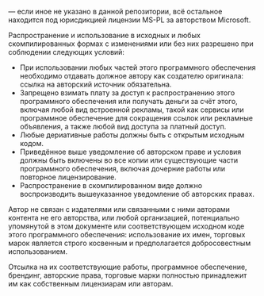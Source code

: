 — если иное не указано в данной репозитории, всё остальное находится под юрисдикцией лицензии MS-PL за авторством Microsoft.

Распространение и использование в исходных и любых скомпилированных формах с изменениями или без них разрешено при соблюдении следующих условий:

- При использовании любых частей этого программного обеспечения необходимо отдавать должное автору как создателю оригинала: ссылка на авторский источник обязательна.
- Запрещено взимать плату за доступ к распространению этого программного обеспечения или получать деньги за счёт этого, включая любой вид встроенной рекламы, такой как сервисы или программное обеспечение для сокращения ссылок или рекламные объявления, а также любой вид доступа за платный доступ.
- Любые дериативные работы должны быть с открытым исходным кодом.
- Приведённое выше уведомление об авторском праве и условия должны быть включены во все копии или существующие части программного обеспечения, включая дочерние работы или повторное лицензирование.
- Распространение в скомпилированном виде должно воспроизводить вышеуказанное уведомление об авторских правах.

Автор не связан с издателями или связанными с ними авторами контента не его авторства, или любой организацией, потенциально упомянутой в этом документе или соответствующем исходном коде этого программного обеспечения: использование их имен, торговых марок является строго косвенным и предполагается добросовестным использованием.

Отсылка на их соответствующие работы, программное обеспечение, брендинг, авторские права, торговые марки полностью принадлежит им как собственным лицензиарам или авторам.
